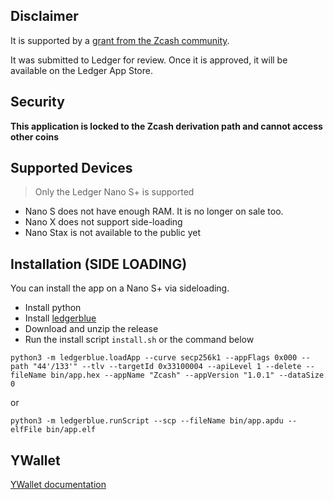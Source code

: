 ## Disclaimer

It is supported by a [grant from the Zcash community](https://zcashgrants.org/gallery/25215916-53ea-4041-a3b2-6d00c487917d/35722316/).

It was submitted to Ledger for review. Once it is approved,
it will be available on the Ledger App Store.

## Security

**This application is locked to the Zcash derivation path and
cannot access other coins**

## Supported Devices

> Only the Ledger Nano S+ is supported

- Nano S does not have enough RAM. It is no longer on sale too.
- Nano X does not support side-loading
- Nano Stax is not available to the public yet

## Installation (SIDE LOADING)

You can install the app on a Nano S+ via sideloading. 

- Install python
- Install [ledgerblue](https://github.com/LedgerHQ/blue-loader-python)
- Download and unzip the release
- Run the install script `install.sh` or the command below

```
python3 -m ledgerblue.loadApp --curve secp256k1 --appFlags 0x000 --path "44'/133'" --tlv --targetId 0x33100004 --apiLevel 1 --delete --fileName bin/app.hex --appName "Zcash" --appVersion "1.0.1" --dataSize 0 
```
or
```
python3 -m ledgerblue.runScript --scp --fileName bin/app.apdu --elfFile bin/app.elf
```

## YWallet 

[YWallet documentation](https://ywallet.app/advanced/ledger/)
